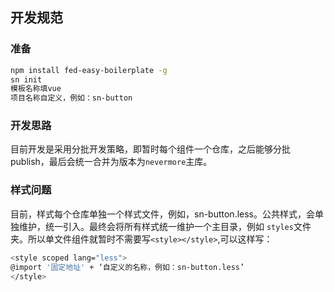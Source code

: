 ## 开发规范

### 准备

```bash
npm install fed-easy-boilerplate -g
sn init
模板名称填vue
项目名称自定义，例如：sn-button
```
### 开发思路

目前开发是采用分批开发策略，即暂时每个组件一个仓库，之后能够分批publish，最后会统一合并为版本为`nevermore`主库。

### 样式问题
目前，样式每个仓库单独一个样式文件，例如，sn-button.less。公共样式，会单独维护，统一引入。最终会将所有样式统一维护一个主目录，例如 `styles`文件夹。所以单文件组件就暂时不需要写`<style></style>`,可以这样写：

```bash
<style scoped lang="less">
@import '固定地址' + ‘自定义的名称，例如：sn-button.less’
</style>

```

